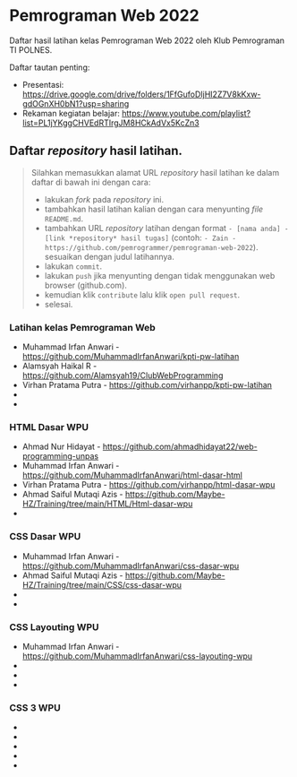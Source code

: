 # Pemrograman Web 2022
Daftar hasil latihan kelas Pemrograman Web 2022 oleh Klub Pemrograman TI POLNES.

Daftar tautan penting:
- Presentasi: https://drive.google.com/drive/folders/1FfGufoDIjHI2Z7V8kKxw-gdOGnXH0bN1?usp=sharing
- Rekaman kegiatan belajar: https://www.youtube.com/playlist?list=PL1jYKggCHVEdRTIrgJM8HCkAdVx5KcZn3

## Daftar *repository* hasil latihan.

> Silahkan memasukkan alamat URL *repository* hasil latihan ke dalam daftar di bawah ini dengan cara:
> - lakukan *fork* pada *repository* ini.
> - tambahkan hasil latihan kalian dengan cara menyunting *file* `README.md`.
> - tambahkan URL *repository* latihan dengan format `- [nama anda] - [link *repository* hasil tugas]` (contoh: `- Zain - https://github.com/pemrogrammer/pemrograman-web-2022`). sesuaikan dengan judul latihannya.
> - lakukan `commit`.
> - lakukan `push` jika menyunting dengan tidak menggunakan web browser (github.com).
> - kemudian klik `contribute` lalu klik `open pull request`.
> - selesai.

### Latihan kelas Pemrograman Web
- Muhammad Irfan Anwari - https://github.com/MuhammadIrfanAnwari/kpti-pw-latihan
- Alamsyah Haikal R - https://github.com/Alamsyah19/ClubWebProgramming
- Virhan Pratama Putra - https://github.com/virhanpp/kpti-pw-latihan
- 
-

### HTML Dasar WPU
- Ahmad Nur Hidayat - https://github.com/ahmadhidayat22/web-programming-unpas
- Muhammad Irfan Anwari - https://github.com/MuhammadIrfanAnwari/html-dasar-html
- Virhan Pratama Putra - https://github.com/virhanpp/html-dasar-wpu
- Ahmad Saiful Mutaqi Azis - https://github.com/Maybe-HZ/Training/tree/main/HTML/Html-dasar-wpu
-

### CSS Dasar WPU
- Muhammad Irfan Anwari - https://github.com/MuhammadIrfanAnwari/css-dasar-wpu
- Ahmad Saiful Mutaqi Azis - https://github.com/Maybe-HZ/Training/tree/main/CSS/css-dasar-wpu
- 
- 

### CSS Layouting WPU
- Muhammad Irfan Anwari - https://github.com/MuhammadIrfanAnwari/css-layouting-wpu
-
-
-

### CSS 3 WPU
-
-
-
-
-
